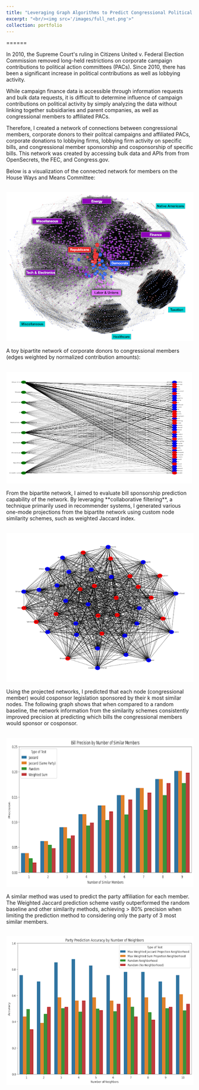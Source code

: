 ```yaml
---
title: "Leveraging Graph Algorithms to Predict Congressional Political Activity through Campaign Finance Networks"
excerpt: "<br/><img src='/images/full_net.png'>"
collection: portfolio
---
```

======
<p>In 2010, the Supreme Court's ruling in Citizens United v. Federal Election Commission removed long-held restrictions on corporate campaign contributions to political action committees (PACs). Since 2010, there has been a significant increase in political contributions as well as lobbying activity.<p>

<p> While campaign finance data is accessible through information requests and bulk data requests, it is difficult to determine influence of campaign contributions on political activity by simply analyzing the data without linking together subsidiaries and parent companies, as well as congressional members to affiliated PACs. <p>

<p>Therefore, I created a network of connections between congressional members, corporate donors to their politcal campaigns and affiliated PACs, corporate donations to lobbying firms, lobbying firm activity on specific bills, and congressional member sponsorship and cosponsorship of specific bills. This network was created by accessing bulk data and APIs from from OpenSecrets, the FEC, and Congress.gov.<p>

<p> Below is a visualization of the connected network for members on the House Ways and Means Committee: <p>

<p><p>

<br/><img src="/images/full_net.png" width="600" height="400">

<p> A toy bipartite network of corporate donors to congressional members (edges weighted by normalized contribution amounts): <p>

<p><p>

<br/><img src="/images/bipartite.png" width="500" height="300">

<p> From the bipartite network, I aimed to evaluate bill sponsorship prediction capability of the network. By leveraging **collaborative filtering**, a technique primarily used in recommender systems, I generated various one-mode projections from the bipartite network using custom node similarity schemes, such as weighted Jaccard index. <p>

<p><p>

<br/><img src="/images/bip_proj.png" width="600" height="400">

<p> Using the projected networks, I predicted that each node (congressional member) would cosponsor legislation sponsored by their k most similar nodes. The following graph shows that when compared to a random baseline, the network information from the similarity schemes consistently improved precision at predicting which bills the congressional members would sponsor or cosponsor. <p>

<p><p>

<br/><img src="/images/bill_prec.png" width="600" height="400">

<p> A similar method was used to predict the party affiliation for each member. The Weighted Jaccard prediction scheme vastly outperformed the random baseline and other similarity methods, achieving > 80% precision when limiting the prediction method to considering only the party of 3 most similar members.

<p><p>

<br/><img src="/images/party_pred.png" width="600" height="400">







